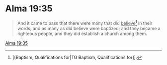 # Alma 19:35

> And it came to pass that there were many that did <u>believe</u>[^a] in their words; and as many as did believe were baptized; and they became a righteous people, and they did establish a church among them.

[Alma 19:35](https://www.churchofjesuschrist.org/study/scriptures/bofm/alma/19?lang=eng&id=p35#p35)


[^a]: [[Baptism, Qualifications for|TG Baptism, Qualifications for]].  
